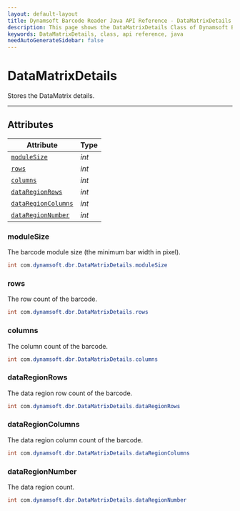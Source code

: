 ```yaml
---
layout: default-layout
title: Dynamsoft Barcode Reader Java API Reference - DataMatrixDetails Class
description: This page shows the DataMatrixDetails Class of Dynamsoft Barcode Reader for Java SDK API Reference.
keywords: DataMatrixDetails, class, api reference, java
needAutoGenerateSidebar: false
---
```



# DataMatrixDetails
Stores the DataMatrix details.

---

## Attributes
  
| Attribute | Type |
|---------- | ---- |
| [`moduleSize`](#modulesize) | *int* |
| [`rows`](#rows) | *int* | 
| [`columns`](#columns) | *int* |
| [`dataRegionRows`](#dataregionrows) | *int* | 
| [`dataRegionColumns`](#dataregioncolumns) | *int* |
| [`dataRegionNumber`](#dataregionnumber) | *int* |


### moduleSize
The barcode module size (the minimum bar width in pixel).
```java
int com.dynamsoft.dbr.DataMatrixDetails.moduleSize
```

### rows
The row count of the barcode.
```java
int com.dynamsoft.dbr.DataMatrixDetails.rows
```

### columns
The column count of the barcode.
```java
int com.dynamsoft.dbr.DataMatrixDetails.columns
```

### dataRegionRows 
The data region row count of the barcode.
```java
int com.dynamsoft.dbr.DataMatrixDetails.dataRegionRows
```

### dataRegionColumns
The data region column count of the barcode.
```java
int com.dynamsoft.dbr.DataMatrixDetails.dataRegionColumns
```

### dataRegionNumber
The data region count.
```java
int com.dynamsoft.dbr.DataMatrixDetails.dataRegionNumber
```
